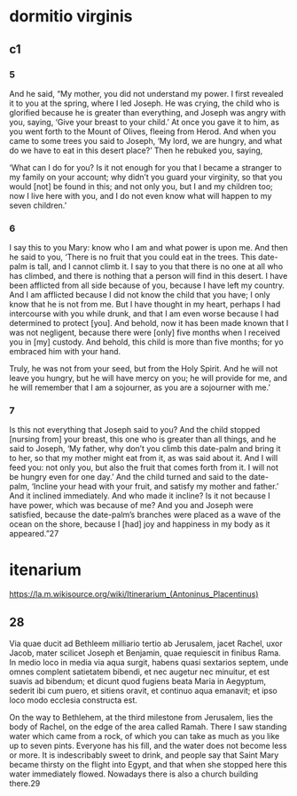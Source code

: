 # dormitio virginis
## c1
### 5
And he said, “My mother, you did not understand my power. I first revealed it to you at the spring, where I led Joseph. He was crying, the child who is glorified because he is greater than everything, and Joseph was angry with you, saying, ‘Give your breast to your child.’ At once you gave it to him, as you went forth to the Mount of Olives, fleeing from Herod. And when you came to some trees you said to Joseph, ‘My lord, we are hungry, and what do we have to eat in this desert place?’ Then he rebuked you, saying,

‘What can I do for you? Is it not enough for you that I became a stranger to my family on your account; why didn’t you guard your virginity, so that you would [not] be found in this; and not only you, but I and my children too; now I live here with you, and I do not even know what will happen to my seven children.’

### 6
I say this to you Mary: know who I am and what power is upon me. And then he said to you, ‘There is no fruit that you could eat in the trees. This date-palm is tall, and I cannot climb it. I say to you that there is no one at all who has climbed, and there is nothing that a person will find in this desert. I have been afflicted from all side because of you, because I have left my country. And I am afflicted because I did not know the child that you have; I only know that he is not from me. But I have thought in my heart, perhaps I had intercourse with you while drunk, and that I am even worse because I had determined to protect [you]. And behold, now it has been made known that I was not negligent, because there were [only] five months when I received you in [my] custody. And behold, this child is more than five months; for yo embraced him with your hand.

Truly, he was not from your seed, but from the Holy Spirit. And he will not leave you hungry, but he will have mercy on you; he will provide for me, and he will remember that I am a sojourner, as you are a sojourner with me.’

### 7
Is this not everything that Joseph said to you? And the child stopped [nursing from] your breast, this one who is greater than all things, and he said to Joseph, ‘My father, why don’t you climb this date-palm and bring it to her, so that my mother might eat from it, as was said about it. And I will feed you: not only you, but also the fruit that comes forth from it. I will not be hungry even for one day.’ And the child turned and said to the date-palm, ‘Incline your head with your fruit, and satisfy my mother and father.’ And it inclined immediately. And who made it incline? Is it not because I have power, which was because of me? And you and Joseph were satisfied, because the date-palm’s branches were placed as a wave of the ocean on the shore, because I [had] joy and happiness in my body as it appeared.”27

# itenarium
https://la.m.wikisource.org/wiki/Itinerarium_(Antoninus_Placentinus)

## 28
Via quae ducit ad Bethleem milliario tertio ab Jerusalem, jacet Rachel, uxor Jacob, mater scilicet Joseph et Benjamin, quae requiescit in finibus Rama. In medio loco in media via aqua surgit, habens quasi sextarios septem, unde omnes complent satietatem bibendi, et nec augetur nec minuitur, et est suavis ad bibendum; et dicunt quod fugiens beata Maria in Aegyptum, sederit ibi cum puero, et sitiens oravit, et continuo aqua emanavit; et ipso loco modo ecclesia constructa est. 

On the way to Bethlehem, at the third milestone from Jerusalem, lies the body of Rachel, on the edge of the area called Ramah. There I saw standing water which came from a rock, of which you can take as much as you like up to seven pints. Everyone has his fill, and the water does not become less or more. It is indescribably sweet to drink, and people say that Saint Mary became thirsty on the flight into Egypt, and that when she stopped here this water immediately flowed. Nowadays there is also a church building there.29